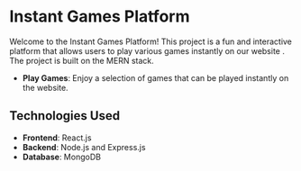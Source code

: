 # Instant Games Platform

Welcome to the Instant Games Platform! This project is a fun and interactive platform that allows users to play various games instantly on our website . The project is built on the MERN stack.

- **Play Games**: Enjoy a selection of games that can be played instantly on the website.

## Technologies Used

- **Frontend**: React.js
- **Backend**: Node.js and Express.js
- **Database**: MongoDB
